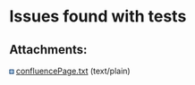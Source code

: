 # Issues found with tests

<div class="pageSectionHeader">

## Attachments:

</div>

<div class="greybox" data-align="left">

![](images/icons/bullet_blue.gif)
[confluencePage.txt](attachments/327861/327862.txt) (text/plain)  

</div>
